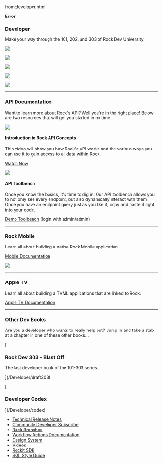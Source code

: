 # 
from:developer.html

    

**Error**

### Developer

Make your way through the 101, 202, and 303 of Rock Dev University.

[![](/GetImage.ashx?id=123&width=710&height=919)](/developer/book/19/55)

[![](/GetImage.ashx?id=120&width=710&height=919)](/developer/book/16/16)

[![](/GetImage.ashx?id=121&width=710&height=919)](/developer/book/17/17)

[![](/GetImage.ashx?id=4314&width=710&height=919)](/developer/book/33/121)

[![](/GetImage.ashx?id=124&width=710&height=919)](/developer/book/26/26)

* * *

### API Documentation

Want to learn more about Rock's API? Well you're in the right place! Below are two resources that will get you started in no time.

[![](/Content/RockExternal/Developer/api-video-thumbnail.png)](https://community.rockrms.com/rx2018/subscription/using-the-rock-rest-api)

#### Introduction to Rock API Concepts

This video will show you how Rock's API works and the various ways you can use it to gain access to all data within Rock.

[Watch Now](https://community.rockrms.com/subscriptions/rx2018/using-the-rock-rest-api)

[![](/Content/RockExternal/Developer/api-toolbench.png)](https://rock.rocksolidchurchdemo.com/api/docs/index)

#### API Toolbench

Once you know the basics, it's time to dig in. Our API toolbench allows you to not only see every endpoint, but also dynamically interact with them. Once you have an endpoint query just as you like it, copy and paste it right into your code.

[Demo Toolbench](https://rock.rocksolidchurchdemo.com/api/docs/index) (login with admin/admin)

* * *

### Rock Mobile

Learn all about building a native Rock Mobile application.

[Mobile Documentation](https://mobiledocs.rockrms.com/)

[![](/Content/misc/mobileheader.png)](https://mobiledocs.rockrms.com/)

* * *

### Apple TV

Learn all about building a TVML applications that are linked to Rock.

[Apple TV Documentation](https://appletv.rockrms.com/)

* * *

### Other Dev Books

Are you a developer who wants to really help out? Jump in and take a stab at a chapter in one of these other books...

[

### Rock Dev 303 - Blast Off

The last developer book of the 101-303 series.



](/Developer/draft303)

[

### Developer Codex



](/Developer/codex)

*   [Technical Release Notes](/developer/changelog)
*   [Community Developer Subscribe](/developer/CommunityDeveloperSubscribe)
*   [Rock Branches](/developer/rock-branches)
*   [Workflow Actions Documentation](/WorkflowActions)
*   [Design System](/developer/design-system)
*   [Videos](/developer/videos)
*   [Rockit SDK](/developer/rockit)
*   [SQL Style Guide](/developer/sql-style-guide)